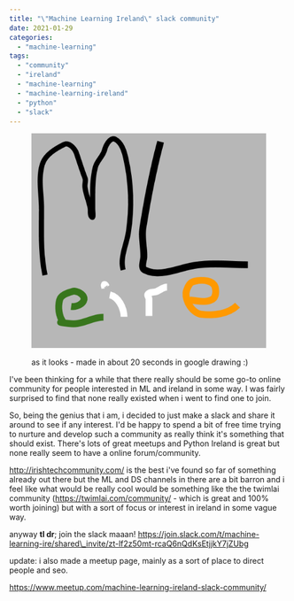 ```yaml
---
title: "\"Machine Learning Ireland\" slack community"
date: 2021-01-29
categories: 
  - "machine-learning"
tags: 
  - "community"
  - "ireland"
  - "machine-learning"
  - "machine-learning-ireland"
  - "python"
  - "slack"
---
```


<figure>

![](/assets/images/2021-01-29-machine-learning-ireland-slack-community/mleire.png)

<figcaption>

as it looks - made in about 20 seconds in google drawing :)

</figcaption>

</figure>

I've been thinking for a while that there really should be some go-to online community for people interested in ML and ireland in some way. I was fairly surprised to find that none really existed when i went to find one to join.

So, being the genius that i am, i decided to just make a slack and share it around to see if any interest. I'd be happy to spend a bit of free time trying to nurture and develop such a community as really think it's something that should exist. There's lots of great meetups and Python Ireland is great but none really seem to have a online forum/community.

http://irishtechcommunity.com/ is the best i've found so far of something already out there but the ML and DS channels in there are a bit barron and i feel like what would be really cool would be something like the the twimlai community (https://twimlai.com/community/ - which is great and 100% worth joining) but with a sort of focus or interest in ireland in some vague way.

anyway **tl dr**; join the slack maaan! https://join.slack.com/t/machine-learning-ire/shared\_invite/zt-lf2z50mt-rcaQ6nQdKsEtjjkY7jZUbg

update: i also made a meetup page, mainly as a sort of place to direct people and seo.

https://www.meetup.com/machine-learning-ireland-slack-community/
